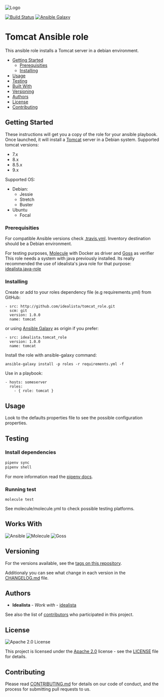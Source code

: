 ![Logo](https://raw.githubusercontent.com/idealista/tomcat_role/master/logo.gif)

[![Build Status](https://travis-ci.org/idealista/tomcat_role.svg?branch=master)](https://travis-ci.org/idealista/tomcat_role)
[![Ansible Galaxy](https://img.shields.io/badge/galaxy-idealista.tomcat__role-B62682.svg)](https://galaxy.ansible.com/idealista/tomcat_role)

# Tomcat Ansible role

This ansible role installs a Tomcat server in a debian environment.

- [Getting Started](#getting-started)
	- [Prerequisities](#prerequisities)
	- [Installing](#installing)
- [Usage](#usage)
- [Testing](#testing)
- [Built With](#built-with)
- [Versioning](#versioning)
- [Authors](#authors)
- [License](#license)
- [Contributing](#contributing)

## Getting Started

These instructions will get you a copy of the role for your ansible playbook. Once launched, it will install a [Tomcat](https://tomcat.apache.org/) server in a Debian system.
Supported tomcat versions:
- 7.x
- 8.x
- 8.5.x
- 9.x

Supported OS:
- Debian:
  - Jessie
  - Stretch
  - Buster
- Ubuntu
  - Focal

### Prerequisities

For compatible Ansible versions check [.travis.yml](.travis.yml).
Inventory destination should be a Debian environment.

For testing purposes, [Molecule](https://molecule.readthedocs.io/) with Docker as driver and [Goss](http://goss.rocks) as verifier
This role needs a system with java previously installed. Its really recommended the use of idealista's java role for that purpose: [idealista.java-role](https://github.com/idealista/java_role)

### Installing

Create or add to your roles dependency file (e.g requirements.yml) from GitHub:

```
- src: http://github.com/idealista/tomcat_role.git
  scm: git
  version: 1.0.0
  name: tomcat
```

or using [Ansible Galaxy](https://galaxy.ansible.com/idealista/tomcat_role/) as origin if you prefer:

```
- src: idealista.tomcat_role
  version: 1.0.0
  name: tomcat
```

Install the role with ansible-galaxy command:

```
ansible-galaxy install -p roles -r requirements.yml -f
```

Use in a playbook:

```
- hosts: someserver
  roles:
    - { role: tomcat }
```

## Usage

Look to the defaults properties file to see the possible configuration properties.

## Testing

### Install dependencies

```sh
pipenv sync
pipenv shell
```

For more information read the [pipenv docs](https://docs.pipenv.org/).

### Running test

```
molecule test
```

See molecule/molecule.yml to check possible testing platforms.

## Works With

![Ansible](https://img.shields.io/badge/ansible-2.8.6-green.svg)
![Molecule](https://img.shields.io/badge/molecule-3.0.4-green.svg)
![Goss](https://img.shields.io/badge/goss-0.3.11-green.svg)

## Versioning

For the versions available, see the [tags on this repository](https://github.com/idealista/tomcat_role/tags).

Additionaly you can see what change in each version in the [CHANGELOG.md](CHANGELOG.md) file.

## Authors

* **Idealista** - *Work with* - [idealista](https://github.com/idealista)

See also the list of [contributors](https://github.com/idealista/tomcat_role/contributors) who participated in this project.

## License

![Apache 2.0 License](https://img.shields.io/hexpm/l/plug.svg)

This project is licensed under the [Apache 2.0](https://www.apache.org/licenses/LICENSE-2.0) license - see the [LICENSE](LICENSE) file for details.

## Contributing

Please read [CONTRIBUTING.md](.github/CONTRIBUTING.md) for details on our code of conduct, and the process for submitting pull requests to us.
